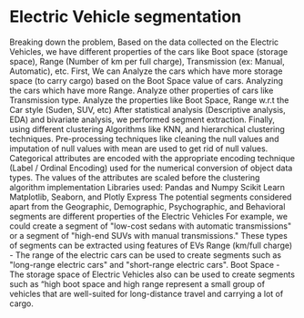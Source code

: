 # Electric Vehicle segmentation
Breaking down the problem, Based on the data collected on the Electric Vehicles, we have different properties of the cars like Boot space (storage space), Range (Number of km per full charge), Transmission (ex: Manual, Automatic), etc.
First, We can Analyze the cars which have more storage space (to carry cargo) based on the Boot Space value of cars. Analyzing the cars which have more Range. 
Analyze other properties of cars like Transmission type. Analyze the properties like Boot Space, Range w.r.t the Car style (Suden, SUV, etc) After statistical analysis (Descriptive analysis, EDA) and bivariate analysis, we performed segment extraction.
Finally, using different clustering Algorithms like KNN, and hierarchical clustering techniques.
Pre-processing techniques like cleaning the null values and imputation of null values with mean are used to get rid of null values. Categorical attributes are encoded with the appropriate encoding technique (Label / Ordinal Encoding) used for the numerical conversion of object data types. The values of the attributes are scaled before the clustering algorithm implementation
Libraries used: Pandas and Numpy Scikit Learn Matplotlib, Seaborn, and Plotly Express
The potential segments considered apart from the Geographic, Demographic, Psychographic, and Behavioral segments are different properties of the Electric Vehicles For example, we could create a segment of "low-cost sedans with automatic transmissions" or a segment of "high-end SUVs with manual transmissions."
These types of segments can be extracted using features of EVs Range (km/full charge) - The range of the electric cars can be used to create segments such as "long-range electric cars" and "short-range electric cars". Boot Space - The storage space of Electric Vehicles also can be used to create segments such as “high boot space and high range represent a small group of vehicles that are well-suited for long-distance travel and carrying a lot of cargo.
